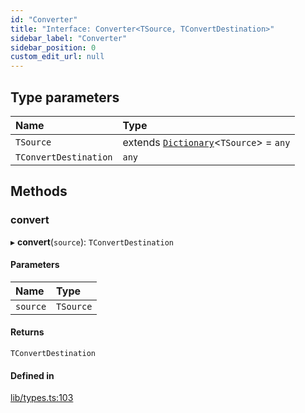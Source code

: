 ```yaml
---
id: "Converter"
title: "Interface: Converter<TSource, TConvertDestination>"
sidebar_label: "Converter"
sidebar_position: 0
custom_edit_url: null
---
```


## Type parameters

| Name | Type |
| :------ | :------ |
| `TSource` | extends [`Dictionary`](../modules.md#dictionary)<`TSource`\> = `any` |
| `TConvertDestination` | `any` |

## Methods

### convert

▸ **convert**(`source`): `TConvertDestination`

#### Parameters

| Name | Type |
| :------ | :------ |
| `source` | `TSource` |

#### Returns

`TConvertDestination`

#### Defined in

[lib/types.ts:103](https://github.com/nartc/mapper/blob/26cdf55/packages/core/src/lib/types.ts#L103)
